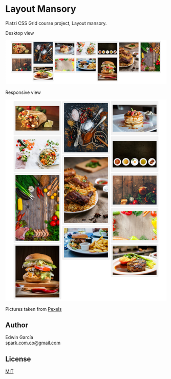 # Layout Mansory

Platzi CSS Grid course project, Layout mansory.

Desktop view

![desktop view](./images/desktop-view.png)

Responsive view

![responsive view](./images/responsive-view.png)

Pictures taken from [Pexels](https://www.pexels.com/)

## Author

Edwin García  
spark.com.co@gmail.com

## License

[MIT](./LICENSE)
